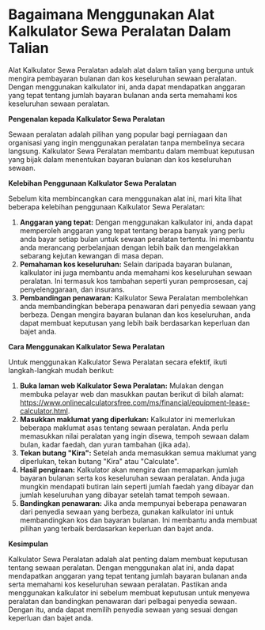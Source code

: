 Bagaimana Menggunakan Alat Kalkulator Sewa Peralatan Dalam Talian
=================================================================

Alat Kalkulator Sewa Peralatan adalah alat dalam talian yang berguna untuk mengira pembayaran bulanan dan kos keseluruhan sewaan peralatan. Dengan menggunakan kalkulator ini, anda dapat mendapatkan anggaran yang tepat tentang jumlah bayaran bulanan anda serta memahami kos keseluruhan sewaan peralatan.

**Pengenalan kepada Kalkulator Sewa Peralatan**

Sewaan peralatan adalah pilihan yang popular bagi perniagaan dan organisasi yang ingin menggunakan peralatan tanpa membelinya secara langsung. Kalkulator Sewa Peralatan membantu dalam membuat keputusan yang bijak dalam menentukan bayaran bulanan dan kos keseluruhan sewaan.

**Kelebihan Penggunaan Kalkulator Sewa Peralatan**

Sebelum kita membincangkan cara menggunakan alat ini, mari kita lihat beberapa kelebihan penggunaan Kalkulator Sewa Peralatan:

1. **Anggaran yang tepat:** Dengan menggunakan kalkulator ini, anda dapat memperoleh anggaran yang tepat tentang berapa banyak yang perlu anda bayar setiap bulan untuk sewaan peralatan tertentu. Ini membantu anda merancang perbelanjaan dengan lebih baik dan mengelakkan sebarang kejutan kewangan di masa depan.
2. **Pemahaman kos keseluruhan:** Selain daripada bayaran bulanan, kalkulator ini juga membantu anda memahami kos keseluruhan sewaan peralatan. Ini termasuk kos tambahan seperti yuran pemprosesan, caj penyelenggaraan, dan insurans.
3. **Pembandingan penawaran:** Kalkulator Sewa Peralatan membolehkan anda membandingkan beberapa penawaran dari penyedia sewaan yang berbeza. Dengan mengira bayaran bulanan dan kos keseluruhan, anda dapat membuat keputusan yang lebih baik berdasarkan keperluan dan bajet anda.

**Cara Menggunakan Kalkulator Sewa Peralatan**

Untuk menggunakan Kalkulator Sewa Peralatan secara efektif, ikuti langkah-langkah mudah berikut:

1. **Buka laman web Kalkulator Sewa Peralatan:** Mulakan dengan membuka pelayar web dan masukkan pautan berikut di bilah alamat: <https://www.onlinecalculatorsfree.com/ms/financial/equipment-lease-calculator.html>.
2. **Masukkan maklumat yang diperlukan:** Kalkulator ini memerlukan beberapa maklumat asas tentang sewaan peralatan. Anda perlu memasukkan nilai peralatan yang ingin disewa, tempoh sewaan dalam bulan, kadar faedah, dan yuran tambahan (jika ada).
3. **Tekan butang "Kira":** Setelah anda memasukkan semua maklumat yang diperlukan, tekan butang "Kira" atau "Calculate".
4. **Hasil pengiraan:** Kalkulator akan mengira dan memaparkan jumlah bayaran bulanan serta kos keseluruhan sewaan peralatan. Anda juga mungkin mendapati butiran lain seperti jumlah faedah yang dibayar dan jumlah keseluruhan yang dibayar setelah tamat tempoh sewaan.
5. **Bandingkan penawaran:** Jika anda mempunyai beberapa penawaran dari penyedia sewaan yang berbeza, gunakan kalkulator ini untuk membandingkan kos dan bayaran bulanan. Ini membantu anda membuat pilihan yang terbaik berdasarkan keperluan dan bajet anda.

**Kesimpulan**

Kalkulator Sewa Peralatan adalah alat penting dalam membuat keputusan tentang sewaan peralatan. Dengan menggunakan alat ini, anda dapat mendapatkan anggaran yang tepat tentang jumlah bayaran bulanan anda serta memahami kos keseluruhan sewaan peralatan. Pastikan anda menggunakan kalkulator ini sebelum membuat keputusan untuk menyewa peralatan dan bandingkan penawaran dari pelbagai penyedia sewaan. Dengan itu, anda dapat memilih penyedia sewaan yang sesuai dengan keperluan dan bajet anda.